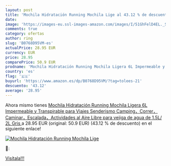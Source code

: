 ```yaml
---
layout: post
title: 'Mochila Hidratación Running Mochila Lige al 43.12 % de descuento'
date: 
image: 'https://images-eu.ssl-images-amazon.com/images/I/51GhFelD4EL._SL200_.jpg'
comments: true
category: ofertas
author: ring
slug: 'B0768D95VM-es'
actualPrice: 28.95 EUR
currency: EUR
price: 28.95
comparePrice: 50.9 EUR
prodname: 'Mochila Hidratación Running Mochila Ligera 6L Impermeable y Transpirable para Viajes  Senderismo  Camping，Correr，Caminar，Escalada，Actividades al Aire Libre  para vejiga de agua de 1.5L/ 2L Gris '
country: 'es'
flag: '🇪🇸'
buyurl: 'https://www.amazon.es/dp/B0768D95VM/?tag=tolees-21'
descuento: '43.12'
average: '28.95'
---
```


Ahora mismo tienes [Mochila Hidratación Running Mochila Ligera 6L Impermeable y Transpirable para Viajes  Senderismo  Camping，Correr，Caminar，Escalada，Actividades al Aire Libre  para vejiga de agua de 1.5L/ 2L Gris ](https://www.amazon.es/dp/B0768D95VM/?tag=tolees-21) a 28.95 EUR (original: 50.9 EUR) (43.12 %  de descuento) en el siguiente enlace!

[![Mochila Hidratación Running Mochila Lige](https://images-eu.ssl-images-amazon.com/images/I/51GhFelD4EL._SL200_.jpg)](https://www.amazon.es/dp/B0768D95VM/?tag=tolees-21)

🔎:


[Visítala!!!](https://www.amazon.es/dp/B0768D95VM/?tag=tolees-21)
